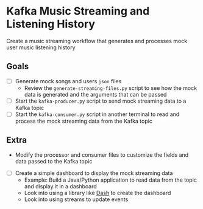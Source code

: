 # Kafka Music Streaming and Listening History

Create a music streaming workflow that generates and processes mock user music listening history

## Goals

- [ ] Generate mock songs and users `json` files
  - Review the `generate-streaming-files.py` script to see how the mock data is generated and the arguments that can be passed
- [ ] Start the `kafka-producer.py` script to send mock streaming data to a Kafka topic
- [ ] Start the `kafka-consumer.py` script in another terminal to read and process the mock streaming data from the Kafka topic

## Extra

- Modify the processor and consumer files to customize the fields and data passed to the Kafka topic
- [ ] Create a simple dashboard to display the mock streaming data
  - Example: Build a Java/Python application to read data from the topic and display it in a dashboard
  - Look into using a library like [Dash](https://dash.plotly.com/minimal-app) to create the dashboard
  - Look into using streams to update events


